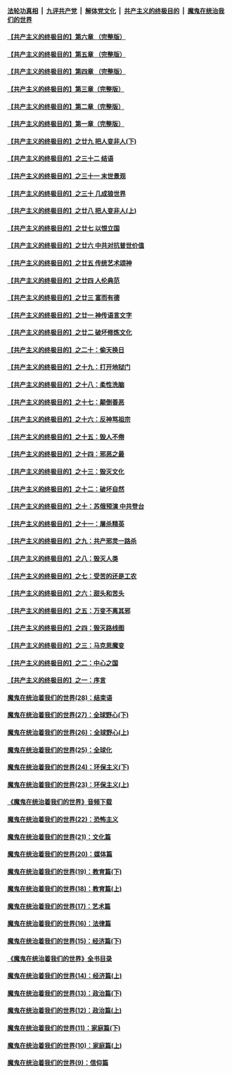 ####  [法轮功真相](../../../../basic/blob/master/README.md?t=05202001) &nbsp;|&nbsp; [九评共产党](../../../../9ping.md/blob/master/README.md?t=05202001) &nbsp;|&nbsp; [解体党文化](../../../../jtdwh.md/blob/master/README.md?t=05202001)  &nbsp;|&nbsp; [共产主义的终极目的](../../../../gczydzjmd.md/blob/master/README.md?t=05202001) &nbsp;|&nbsp; [魔鬼在统治我们的世界](../../../../mgztzwmdsj.md/blob/master/README.md?t=05202001) 

#### [【共产主义的终极目的】第六章 （完整版）](../pages/nsc422/n11428913.md?t=05202001) 

#### [【共产主义的终极目的】第五章 （完整版）](../pages/nsc422/n11428912.md?t=05202001) 

#### [【共产主义的终极目的】第四章 （完整版）](../pages/nsc422/n11428907.md?t=05202001) 

#### [【共产主义的终极目的】第三章（完整版）](../pages/nsc422/n11428848.md?t=05202001) 

#### [【共产主义的终极目的】第二章（完整版）](../pages/nsc422/n11428831.md?t=05202001) 

#### [【共产主义的终极目的】第一章（完整版）](../pages/nsc422/n11417651.md?t=05202001) 

#### [【共产主义的终极目的】之廿九 把人变非人(下)](../pages/nsc422/n11344140.md?t=05202001) 

#### [【共产主义的终极目的】之三十二 结语](../pages/nsc422/n11360535.md?t=05202001) 

#### [【共产主义的终极目的】之三十一 末世景观](../pages/nsc422/n11351129.md?t=05202001) 

#### [【共产主义的终极目的】之三十 几成狼世界](../pages/nsc422/n11348280.md?t=05202001) 

#### [【共产主义的终极目的】之廿八 把人变非人(上)](../pages/nsc422/n11340492.md?t=05202001) 

#### [【共产主义的终极目的】之廿七 以恨立国](../pages/nsc422/n11336944.md?t=05202001) 

#### [【共产主义的终极目的】之廿六 中共对抗普世价值](../pages/nsc422/n11324785.md?t=05202001) 

#### [【共产主义的终极目的】之廿五 传统艺术颂神](../pages/nsc422/n11296396.md?t=05202001) 

#### [【共产主义的终极目的】之廿四 人伦典范](../pages/nsc422/n11296397.md?t=05202001) 

#### [【共产主义的终极目的】之廿三 富而有德](../pages/nsc422/n11283598.md?t=05202001) 

#### [【共产主义的终极目的】之廿一 神传语言文字](../pages/nsc422/n11263265.md?t=05202001) 

#### [【共产主义的终极目的】之廿二 破坏修炼文化](../pages/nsc422/n11245728.md?t=05202001) 

#### [【共产主义的终极目的】之二十：偷天换日](../pages/nsc422/n11238846.md?t=05202001) 

#### [【共产主义的终极目的】之十九：打开地狱门](../pages/nsc422/n11206376.md?t=05202001) 

#### [【共产主义的终极目的】之十八：柔性洗脑](../pages/nsc422/n11199994.md?t=05202001) 

#### [【共产主义的终极目的】之十七：颠倒善恶](../pages/nsc422/n11179782.md?t=05202001) 

#### [【共产主义的终极目的】之十六：反神骂祖宗](../pages/nsc422/n11166798.md?t=05202001) 

#### [【共产主义的终极目的】之十五：毁人不倦](../pages/nsc422/n11166792.md?t=05202001) 

#### [【共产主义的终极目的】之十四：邪恶之最](../pages/nsc422/n11150249.md?t=05202001) 

#### [【共产主义的终极目的】之十三：毁灭文化](../pages/nsc422/n11135227.md?t=05202001) 

#### [【共产主义的终极目的】之十二：破坏自然](../pages/nsc422/n11135214.md?t=05202001) 

#### [【共产主义的终极目的】之十：苏俄预演 中共登台](../pages/nsc422/n11118424.md?t=05202001) 

#### [【共产主义的终极目的】之十一：屠杀精英](../pages/nsc422/n11118442.md?t=05202001) 

#### [【共产主义的终极目的】之九：共产邪灵一路杀](../pages/nsc422/n11114139.md?t=05202001) 

#### [【共产主义的终极目的】之八：毁灭人类](../pages/nsc422/n11108503.md?t=05202001) 

#### [【共产主义的终极目的】之七：受苦的还是工农](../pages/nsc422/n11101809.md?t=05202001) 

#### [【共产主义的终极目的】之六：甜头和苦头](../pages/nsc422/n11096971.md?t=05202001) 

#### [【共产主义的终极目的】之五：万变不离其邪](../pages/nsc422/n11091285.md?t=05202001) 

#### [【共产主义的终极目的】之四：毁灭路线图](../pages/nsc422/n11086284.md?t=05202001) 

#### [【共产主义的终极目的】之三：马克思魔变](../pages/nsc422/n11061941.md?t=05202001) 

#### [【共产主义的终极目的】之二：中心之国](../pages/nsc422/n11047728.md?t=05202001) 

#### [【共产主义的终极目的】之一：序言](../pages/nsc422/n11086077.md?t=05202001) 

#### [魔鬼在统治着我们的世界(28)：结束语](../pages/nsc422/n10936246.md?t=05202001) 

#### [魔鬼在统治着我们的世界(27)：全球野心(下)](../pages/nsc422/n10928319.md?t=05202001) 

#### [魔鬼在统治着我们的世界(26)：全球野心(上)](../pages/nsc422/n10900318.md?t=05202001) 

#### [魔鬼在统治着我们的世界(25)：全球化](../pages/nsc422/n10788205.md?t=05202001) 

#### [魔鬼在统治着我们的世界(24)：环保主义(下)](../pages/nsc422/n10695307.md?t=05202001) 

#### [魔鬼在统治着我们的世界(23)：环保主义(上)](../pages/nsc422/n10688613.md?t=05202001) 

#### [《魔鬼在统治着我们的世界》音频下载](../pages/nsc422/n10635553.md?t=05202001) 

#### [魔鬼在统治着我们的世界(22)：恐怖主义](../pages/nsc422/n10614727.md?t=05202001) 

#### [魔鬼在统治着我们的世界(21)：文化篇](../pages/nsc422/n10597706.md?t=05202001) 

#### [魔鬼在统治着我们的世界(20)：媒体篇](../pages/nsc422/n10586579.md?t=05202001) 

#### [魔鬼在统治着我们的世界(19)：教育篇(下)](../pages/nsc422/n10564808.md?t=05202001) 

#### [魔鬼在统治着我们的世界(18)：教育篇(上)](../pages/nsc422/n10526970.md?t=05202001) 

#### [魔鬼在统治着我们的世界(17)：艺术篇](../pages/nsc422/n10499093.md?t=05202001) 

#### [魔鬼在统治着我们的世界(16)：法律篇](../pages/nsc422/n10485969.md?t=05202001) 

#### [魔鬼在统治着我们的世界(15)：经济篇(下)](../pages/nsc422/n10469975.md?t=05202001) 

#### [《魔鬼在统治着我们的世界》全书目录](../pages/nsc422/n10464261.md?t=05202001) 

#### [魔鬼在统治着我们的世界(14)：经济篇(上)](../pages/nsc422/n10457370.md?t=05202001) 

#### [魔鬼在统治着我们的世界(13)：政治篇(下)](../pages/nsc422/n10448270.md?t=05202001) 

#### [魔鬼在统治着我们的世界(12)：政治篇(上)](../pages/nsc422/n10444576.md?t=05202001) 

#### [魔鬼在统治着我们的世界(11)：家庭篇(下)](../pages/nsc422/n10440961.md?t=05202001) 

#### [魔鬼在统治着我们的世界(10)：家庭篇(上)](../pages/nsc422/n10435448.md?t=05202001) 

#### [魔鬼在统治着我们的世界(9)：信仰篇](../pages/nsc422/n10432159.md?t=05202001) 

